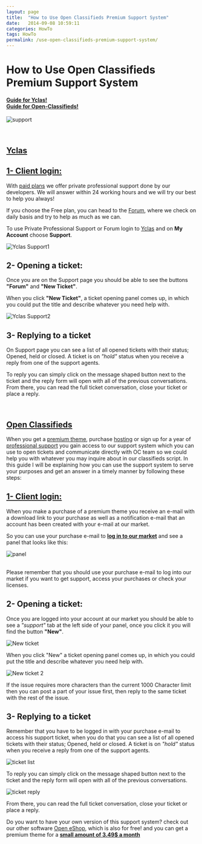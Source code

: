```yaml
---
layout: page
title:  "How to Use Open Classifieds Premium Support System"
date:   2014-09-08 10:59:11
categories: HowTo
tags: HowTo
permalink: /use-open-classifieds-premium-support-system/
---
```

# How to Use Open Classifieds Premium Support System

#### [Guide for Yclas!](#yc) <br>[Guide for Open-Classifieds!](#oc)

![support](http://open-classifieds.com/wp-content/uploads/2014/09/1280x853xsupport2.jpg.pagespeed.ic.vp1LU3b4pa.jpg)

<br>

## <a name="yc"></a>[Yclas](http://yclas.com/)

## [1- Client login:](https://yclas.com/panel/auth/login)

With [paid plans](https://yclas.com/pricing.html) we offer private professional support done by our developers. We will answer within 24 working hours and we will try our best to help you always!

If you choose the Free plan, you can head to the [Forum](https://yclas.com/forum), where we check on daily basis and try to help as much as we can.

To use Private Professional Support or Forum login to [Yclas](https://yclas.com/panel/auth/login) and on **My Account** choose **Support**.

![Yclas Support1](http://docs.yclas.com/images/yclas-support.png)

## 2- Opening a ticket:

Once you are on the Support page you should be able to see the buttons **"Forum"** and **"New Ticket"**.

When you click **"New Ticket"**, a ticket opening panel comes up, in which you could put the title and describe whatever you need help with.

![Yclas Support2](http://docs.yclas.com/images/yclas-support1.png)

## 3- Replying to a ticket

On Support page you can see a list of all opened tickets with their status; Opened, held or closed. A ticket is on _"hold"_ status when you receive a reply from one of the support agents.

To reply you can simply click on the message shaped button next to the ticket and the reply form will open with all of the previous conversations. From there, you can read the full ticket conversation, close your ticket or place a reply.

<br>

## <a name="oc"></a>[Open Classifieds](http://open-classifieds.com)

When you get a [premium theme](http://market.open-classifieds.com/themes/), purchase [hosting](http://open-classifieds.com/hosting/) or sign up for a year of [professional support](http://market.open-classifieds.com/services/support-pack.html) you gain access to our support system which you can use to open tickets and communicate directly with OC team so we could help you with whatever you may inquire about in our classifieds script. In this guide I will be explaining how you can use the support system to serve your purposes and get an answer in a timely manner by following these steps:

## [1- Client login:](http://market.open-classifieds.com/oc-panel/auth/login)

When you make a purchase of a premium theme you receive an e-mail with a download link to your purchase as well as a notification e-mail that an account has been created with your e-mail at our market.

So you can use your purchase e-mail to **[log in to our market](http://market.open-classifieds.com/oc-panel/auth/login)** and see a panel that looks like this:

![panel](http://open-eshop.com/wp-content/uploads/2014/09/OE-panel-1024x184.png)

<br>
Please remember that you should use your purchase e-mail to log into our market if you want to get support, access your purchases or check your licenses.

## 2- Opening a ticket:

Once you are logged into your account at our market you should be able to see a _"support"_ tab at the left side of your panel, once you click it you will find the button **"New"**.

![New ticket](http://open-eshop.com/wp-content/uploads/2014/09/New-ticket1-1024x224.png)

When you click "New" a ticket opening panel comes up, in which you could put the title and describe whatever you need help with.

![New ticket 2](http://open-eshop.com/wp-content/uploads/2014/09/New-ticket2-1024x503.png)

If the issue requires more characters than the current 1000 Character limit then you can post a part of your issue first, then reply to the same ticket with the rest of the issue.

## 3- Replying to a ticket

Remember that you have to be logged in with your purchase e-mail to access his support ticket, when you do that you can see a list of all opened tickets with their status; Opened, held or closed. A ticket is on _"hold"_ status when you receive a reply from one of the support agents.

![ticket list](http://open-eshop.com/wp-content/uploads/2014/09/Hold-ticket-1024x260.png)

To reply you can simply click on the message shaped button next to the ticket and the reply form will open with all of the previous conversations.

![ticket reply](http://open-eshop.com/wp-content/uploads/2014/09/reply-to-ticket-1024x531.png)

From there, you can read the full ticket conversation, close your ticket or place a reply.

Do you want to have your own version of this support system? check out our other software [Open eShop](http://open-eshop.com/), which is also for free! and you can get a premium theme for a **[small amount of 3.49$ a month](http://open-eshop.com/hosting/)**


<!--title: How to Use Open Classifieds Premium Support System
link: http://open-classifieds.com/2014/09/08/use-open-classifieds-premium-support-system/
author: Kinan
description: 
post_id: 20468
created: 2014/09/08 12:59:11
created_gmt: 2014/09/08 10:59:11
comment_status: open
post_name: use-open-classifieds-premium-support-system
status: publish
post_type: post-->
